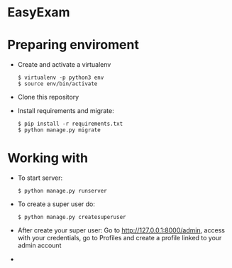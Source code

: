 # EasyExam


# Preparing enviroment

* Create and activate a virtualenv

	```
	$ virtualenv -p python3 env
	$ source env/bin/activate
	```

* Clone this repository


* Install requirements and migrate:

	```
	$ pip install -r requirements.txt
	$ python manage.py migrate
	```




# Working with

* To start server:
	```
	$ python manage.py runserver
	```


* To create a super user do:

	```
	$ python manage.py createsuperuser
	```


* After create your super user:
Go to http://127.0.0.1:8000/admin, access with your credentials, go to Profiles and create a profile linked to your admin account


*